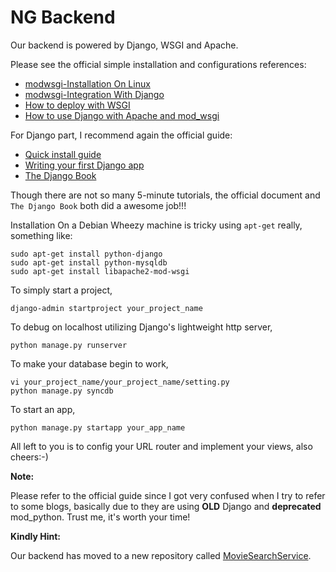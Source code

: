 NG Backend
==========

Our backend is powered by Django, WSGI and Apache.

Please see the official simple installation and configurations references:
*   [modwsgi-Installation On Linux](http://code.google.com/p/modwsgi/wiki/InstallationOnLinux#Installation_On_Linux)
*   [modwsgi-Integration With Django](http://code.google.com/p/modwsgi/wiki/IntegrationWithDjango)
*   [How to deploy with WSGI](https://docs.djangoproject.com/en/1.6/howto/deployment/wsgi/#how-to-deploy-with-wsgi)
*   [How to use Django with Apache and mod_wsgi](https://docs.djangoproject.com/en/dev/howto/deployment/wsgi/modwsgi/)

For Django part, I recommend again the official guide:
*   [Quick install guide](https://docs.djangoproject.com/en/1.4/intro/install/)
*   [Writing your first Django app](https://docs.djangoproject.com/en/1.4/intro/tutorial01/)
*   [The Django Book](http://www.djangobook.com/en/2.0/index.html)

Though there are not so many 5-minute tutorials, the official document and `The Django Book` both did a awesome job!!!

Installation On a Debian Wheezy machine is tricky using `apt-get` really, something like:

    sudo apt-get install python-django
    sudo apt-get install python-mysqldb
    sudo apt-get install libapache2-mod-wsgi

To simply start a project,

    django-admin startproject your_project_name

To debug on localhost utilizing Django's lightweight http server,
    
    python manage.py runserver

To make your database begin to work,

    vi your_project_name/your_project_name/setting.py
    python manage.py syncdb

To start an app,

    python manage.py startapp your_app_name

All left to you is to config your URL router and implement your views, also cheers:-)

**Note:**

Please refer to the official guide since I got very confused when I try to refer to some blogs, basically due to they are using **OLD** Django and **deprecated** mod_python. Trust me, it's worth your time!

**Kindly Hint:**

Our backend has moved to a new repository called [MovieSearchService](https://github.com/PhoenixZhao/MovieSearchService).
